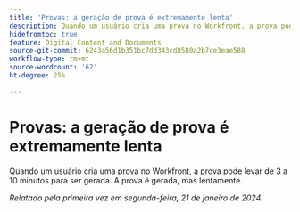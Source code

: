 ```yaml
---
title: 'Provas: a geração de prova é extremamente lenta'
description: Quando um usuário cria uma prova no Workfront, a prova pode levar de 3 a 10 minutos para ser gerada. A prova é gerada, mas lentamente.
hidefromtoc: true
feature: Digital Content and Documents
source-git-commit: 6243a56d1b351bc7dd343cd8580a2b7ce3eae588
workflow-type: tm+mt
source-wordcount: '62'
ht-degree: 25%

---
```



# Provas: a geração de prova é extremamente lenta

Quando um usuário cria uma prova no Workfront, a prova pode levar de 3 a 10 minutos para ser gerada. A prova é gerada, mas lentamente.

_Relatado pela primeira vez em segunda-feira, 21 de janeiro de 2024._
